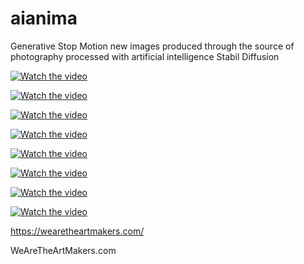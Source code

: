 # aianima
Generative Stop Motion new images produced through the source of photography processed with artificial intelligence Stabil Diffusion 




[![Watch the video](https://wearetheartmakers.com/wp-content/uploads/2022/10/demir-FX2.gif)](https://youtu.be/j3y20vm7Km0)

[![Watch the video](https://wearetheartmakers.com/wp-content/uploads/2022/10/demirFX3.gif)](https://youtu.be/j3y20vm7Km0)



[![Watch the video](https://wearetheartmakers.com/wp-content/uploads/2022/10/clowninroom.gif)](https://youtu.be/j3y20vm7Km0)



[![Watch the video](https://wearetheartmakers.com/img/hat-boy-rasta.gif)](https://youtu.be/j3y20vm7Km0)


[![Watch the video](https://wearetheartmakers.com/img/beard-boy.gif)](https://youtu.be/j3y20vm7Km0)


[![Watch the video](https://wearetheartmakers.com/img/pose-boy.gif)](https://youtu.be/j3y20vm7Km0)

[![Watch the video](https://wearetheartmakers.com/img/polarait-demir.gif)](https://youtu.be/j3y20vm7Km0)


[![Watch the video](https://wearetheartmakers.com/wp-content/uploads/2022/10/watam-demir.gif)](https://youtu.be/j3y20vm7Km0)

https://wearetheartmakers.com/


WeAreTheArtMakers.com 
